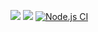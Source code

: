 <a href="https://codeclimate.com/github/eriocl/frontend-project-lvl2/maintainability"><img src="https://api.codeclimate.com/v1/badges/277f6d9f6229528215c2/maintainability" /></a>
<a href="https://codeclimate.com/github/eriocl/frontend-project-lvl2/test_coverage"><img src="https://api.codeclimate.com/v1/badges/277f6d9f6229528215c2/test_coverage" /></a>
[![Node.js CI](https://github.com/eriocl/frontend-project-lvl2/actions/workflows/main.yml/badge.svg)](https://github.com/eriocl/frontend-project-lvl2/actions/workflows/main.yml)